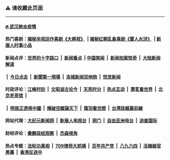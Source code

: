 ### ⚠️  请收藏此页面

---

#### [🔥 武汉肺炎疫情](http://158.247.209.22:10000/videos/corona/)

#### 热门喜剧：[揭秘央视运作喜剧《大裤衩》](http://158.247.209.22:10000/videos/res/big-shorts/) &nbsp;|&nbsp;[揭秘红朝乱象喜剧《雷人水浒》](http://158.247.209.22:10000/videos/res/OutlawsOfMarsh/) &nbsp;|&nbsp;[新唐人时事小品](http://158.247.209.22:10000/videos/res/comedy/)

#### 新闻点评：[世界的十字路口](http://158.247.209.22/tanghao/) &nbsp;|&nbsp; [新闻看点](http://158.247.209.22/news-insight/) &nbsp;|&nbsp;[中国禁闻](http://158.247.209.22/ntdtv-news/) &nbsp;|&nbsp; [新闻拍案惊奇](http://158.247.209.22/dayu/) &nbsp;|&nbsp; [大陆新闻解读](http://158.247.209.22/ntdtv-comedy/)
####   &nbsp;|&nbsp;  [今日点击](http://158.247.209.22/news-click/)  &nbsp;|&nbsp; [新聞第一現場](http://158.247.209.22/primary-scene/) &nbsp;|&nbsp; [洛城新闻双响炮](http://158.247.209.22/la-news/) &nbsp;|&nbsp; [悦览新闻](http://158.247.209.22/dingyue/)

#### 时政评论：[江峰时刻](http://158.247.209.22/today-in-history/) &nbsp;|&nbsp; [文昭谈古论今](http://158.247.209.22/wenzhao/) &nbsp;|&nbsp; [天亮时分](http://158.247.209.22/tianliang/) &nbsp;|&nbsp; [热点互动](http://158.247.209.22/ntdtv-rdhd/) &nbsp;|&nbsp; [萧茗看世界](http://158.247.209.22/simonegao/) &nbsp;|&nbsp; [北京老茶馆](http://158.247.209.22/teahouse/)  &nbsp;|&nbsp;  
####   &nbsp;|&nbsp;  [明居正透視中國](http://158.247.209.22/decoding-china/)  &nbsp;|&nbsp; [陳破空縱論天下](http://158.247.209.22/pokong/)  &nbsp;|&nbsp; [薇羽看世間](http://158.247.209.22/weiyu/)  &nbsp;|&nbsp; [台湾政經最前線](http://158.247.209.22/taiwan/)   

#### 网站代理：[大纪元新闻网](http://158.247.209.22:10080/gb/) &nbsp;|&nbsp; [新唐人电视台](http://158.247.209.22:8808/gb/) &nbsp;|&nbsp; [网门](http://158.247.209.22:11000/) &nbsp;|&nbsp; [自由亚洲电台](http://158.247.209.22:9800/mandarin/) &nbsp;|&nbsp; [追查国际](http://158.247.209.22:10010/)

#### 财经评论：[秦鹏政经观察](http://158.247.209.22/qinpeng/) &nbsp;|&nbsp; [杰森視角 ](http://158.247.209.22/jason/)

#### 热点专题：[法轮功真相](http://158.247.209.22:10000/videos/truth.html) &nbsp;|&nbsp; [709律师大抓捕](http://158.247.209.22:10000/videos/709/) &nbsp;|&nbsp; [百年共产党](http://158.247.209.22:10000/videos/ccp.html) &nbsp;|&nbsp; [八九六四](http://158.247.209.22:10000/videos/88/)  &nbsp;|&nbsp; [活摘器官黑幕](http://158.247.209.22:10000/videos/res/Organs/)  &nbsp;|&nbsp; [香港反送中](http://158.247.209.22:10000/videos/res/hk/) 

<img src='http://gfw-breaker.win/link5.md' width='0px' height='0px'/>
